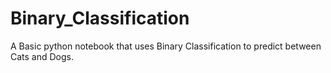 # Binary_Classification
A Basic python notebook that uses Binary Classification to predict between Cats and Dogs.
